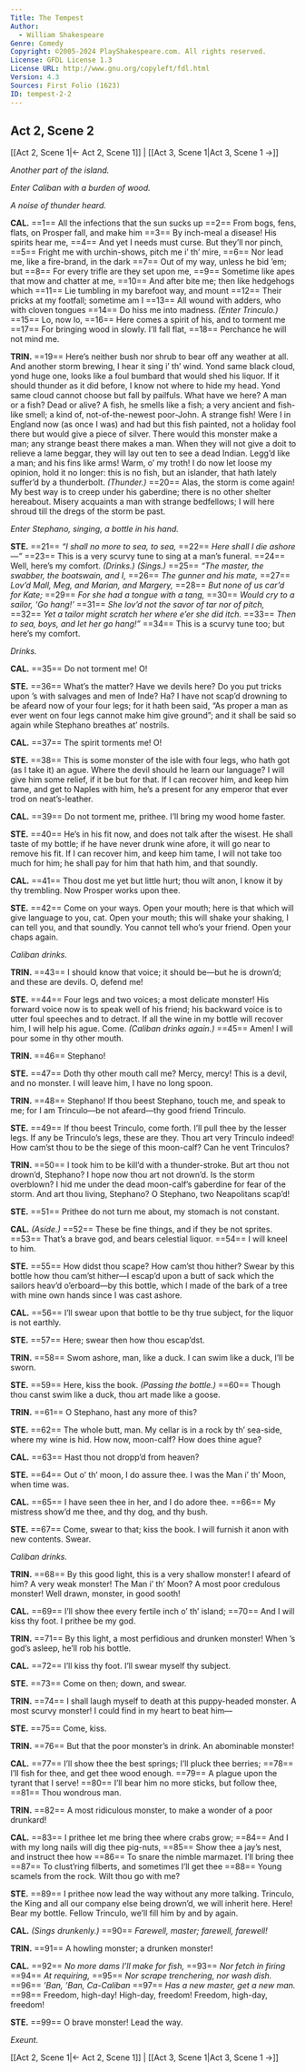 ```yaml
---
Title: The Tempest
Author: 
  - William Shakespeare
Genre: Comedy
Copyright: ©2005-2024 PlayShakespeare.com. All rights reserved.
License: GFDL License 1.3
License URL: http://www.gnu.org/copyleft/fdl.html
Version: 4.3
Sources: First Folio (1623)
ID: tempest-2-2
---
```


## Act 2, Scene 2
[[Act 2, Scene 1|← Act 2, Scene 1]] | [[Act 3, Scene 1|Act 3, Scene 1 →]]

*Another part of the island.*

*Enter Caliban with a burden of wood.*

*A noise of thunder heard.*

**CAL.**
==1== All the infections that the sun sucks up
==2== From bogs, fens, flats, on Prosper fall, and make him
==3== By inch-meal a disease! His spirits hear me,
==4== And yet I needs must curse. But they’ll nor pinch,
==5== Fright me with urchin-shows, pitch me i’ th’ mire,
==6== Nor lead me, like a fire-brand, in the dark
==7== Out of my way, unless he bid ’em; but
==8== For every trifle are they set upon me,
==9== Sometime like apes that mow and chatter at me,
==10== And after bite me; then like hedgehogs which
==11== Lie tumbling in my barefoot way, and mount
==12== Their pricks at my footfall; sometime am I
==13== All wound with adders, who with cloven tongues
==14== Do hiss me into madness.
*(Enter Trinculo.)*
==15== Lo, now lo,
==16== Here comes a spirit of his, and to torment me
==17== For bringing wood in slowly. I’ll fall flat,
==18== Perchance he will not mind me.

**TRIN.**
==19== Here’s neither bush nor shrub to bear off any weather at all. And another storm brewing, I hear it sing i’ th’ wind. Yond same black cloud, yond huge one, looks like a foul bumbard that would shed his liquor. If it should thunder as it did before, I know not where to hide my head. Yond same cloud cannot choose but fall by pailfuls. What have we here? A man or a fish? Dead or alive? A fish, he smells like a fish; a very ancient and fish-like smell; a kind of, not-of-the-newest poor-John. A strange fish! Were I in England now (as once I was) and had but this fish painted, not a holiday fool there but would give a piece of silver. There would this monster make a man; any strange beast there makes a man. When they will not give a doit to relieve a lame beggar, they will lay out ten to see a dead Indian. Legg’d like a man; and his fins like arms! Warm, o’ my troth! I do now let loose my opinion, hold it no longer: this is no fish, but an islander, that hath lately suffer’d by a thunderbolt.
*(Thunder.)*
==20== Alas, the storm is come again! My best way is to creep under his gaberdine; there is no other shelter hereabout. Misery acquaints a man with strange bedfellows; I will here shroud till the dregs of the storm be past.

*Enter Stephano, singing, a bottle in his hand.*

**STE.**
==21== *“I shall no more to sea, to sea,*
==22== *Here shall I die ashore—”*
==23== This is a very scurvy tune to sing at a man’s funeral.
==24== Well, here’s my comfort.
*(Drinks.)*
*(Sings.)*
==25== *“The master, the swabber, the boatswain, and I,*
==26== *The gunner and his mate,*
==27== *Lov’d Mall, Meg, and Marian, and Margery,*
==28== *But none of us car’d for Kate;*
==29== *For she had a tongue with a tang,*
==30== *Would cry to a sailor, ‘Go hang!’*
==31== *She lov’d not the savor of tar nor of pitch,*
==32== *Yet a tailor might scratch her where e’er she did itch.*
==33== *Then to sea, boys, and let her go hang!”*
==34== This is a scurvy tune too; but here’s my comfort.

*Drinks.*

**CAL.**
==35== Do not torment me! O!

**STE.**
==36== What’s the matter? Have we devils here? Do you put tricks upon ’s with salvages and men of Inde? Ha? I have not scap’d drowning to be afeard now of your four legs; for it hath been said, “As proper a man as ever went on four legs cannot make him give ground”; and it shall be said so again while Stephano breathes at’ nostrils.

**CAL.**
==37== The spirit torments me! O!

**STE.**
==38== This is some monster of the isle with four legs, who hath got (as I take it) an ague. Where the devil should he learn our language? I will give him some relief, if it be but for that. If I can recover him, and keep him tame, and get to Naples with him, he’s a present for any emperor that ever trod on neat’s-leather.

**CAL.**
==39== Do not torment me, prithee. I’ll bring my wood home faster.

**STE.**
==40== He’s in his fit now, and does not talk after the wisest. He shall taste of my bottle; if he have never drunk wine afore, it will go near to remove his fit. If I can recover him, and keep him tame, I will not take too much for him; he shall pay for him that hath him, and that soundly.

**CAL.**
==41== Thou dost me yet but little hurt; thou wilt anon, I know it by thy trembling. Now Prosper works upon thee.

**STE.**
==42== Come on your ways. Open your mouth; here is that which will give language to you, cat. Open your mouth; this will shake your shaking, I can tell you, and that soundly. You cannot tell who’s your friend. Open your chaps again.

*Caliban drinks.*

**TRIN.**
==43== I should know that voice; it should be—but he is drown’d; and these are devils. O, defend me!

**STE.**
==44== Four legs and two voices; a most delicate monster! His forward voice now is to speak well of his friend; his backward voice is to utter foul speeches and to detract. If all the wine in my bottle will recover him, I will help his ague. Come.
*(Caliban drinks again.)*
==45== Amen! I will pour some in thy other mouth.

**TRIN.**
==46== Stephano!

**STE.**
==47== Doth thy other mouth call me? Mercy, mercy! This is a devil, and no monster. I will leave him, I have no long spoon.

**TRIN.**
==48== Stephano! If thou beest Stephano, touch me, and speak to me; for I am Trinculo—be not afeard—thy good friend Trinculo.

**STE.**
==49== If thou beest Trinculo, come forth. I’ll pull thee by the lesser legs. If any be Trinculo’s legs, these are they. Thou art very Trinculo indeed! How cam’st thou to be the siege of this moon-calf? Can he vent Trinculos?

**TRIN.**
==50== I took him to be kill’d with a thunder-stroke. But art thou not drown’d, Stephano? I hope now thou art not drown’d. Is the storm overblown? I hid me under the dead moon-calf’s gaberdine for fear of the storm. And art thou living, Stephano? O Stephano, two Neapolitans scap’d!

**STE.**
==51== Prithee do not turn me about, my stomach is not constant.

**CAL.**
*(Aside.)*
==52== These be fine things, and if they be not sprites.
==53== That’s a brave god, and bears celestial liquor.
==54== I will kneel to him.

**STE.**
==55== How didst thou scape? How cam’st thou hither? Swear by this bottle how thou cam’st hither—I escap’d upon a butt of sack which the sailors heav’d o’erboard—by this bottle, which I made of the bark of a tree with mine own hands since I was cast ashore.

**CAL.**
==56== I’ll swear upon that bottle to be thy true subject, for the liquor is not earthly.

**STE.**
==57== Here; swear then how thou escap’dst.

**TRIN.**
==58== Swom ashore, man, like a duck. I can swim like a duck, I’ll be sworn.

**STE.**
==59== Here, kiss the book.
*(Passing the bottle.)*
==60== Though thou canst swim like a duck, thou art made like a goose.

**TRIN.**
==61== O Stephano, hast any more of this?

**STE.**
==62== The whole butt, man. My cellar is in a rock by th’ sea-side, where my wine is hid. How now, moon-calf? How does thine ague?

**CAL.**
==63== Hast thou not dropp’d from heaven?

**STE.**
==64== Out o’ th’ moon, I do assure thee. I was the Man i’ th’ Moon, when time was.

**CAL.**
==65== I have seen thee in her, and I do adore thee.
==66== My mistress show’d me thee, and thy dog, and thy bush.

**STE.**
==67== Come, swear to that; kiss the book. I will furnish it anon with new contents. Swear.

*Caliban drinks.*

**TRIN.**
==68== By this good light, this is a very shallow monster! I afeard of him? A very weak monster! The Man i’ th’ Moon? A most poor credulous monster! Well drawn, monster, in good sooth!

**CAL.**
==69== I’ll show thee every fertile inch o’ th’ island;
==70== And I will kiss thy foot. I prithee be my god.

**TRIN.**
==71== By this light, a most perfidious and drunken monster! When ’s god’s asleep, he’ll rob his bottle.

**CAL.**
==72== I’ll kiss thy foot. I’ll swear myself thy subject.

**STE.**
==73== Come on then; down, and swear.

**TRIN.**
==74== I shall laugh myself to death at this puppy-headed monster. A most scurvy monster! I could find in my heart to beat him⁠—

**STE.**
==75== Come, kiss.

**TRIN.**
==76== But that the poor monster’s in drink. An abominable monster!

**CAL.**
==77== I’ll show thee the best springs; I’ll pluck thee berries;
==78== I’ll fish for thee, and get thee wood enough.
==79== A plague upon the tyrant that I serve!
==80== I’ll bear him no more sticks, but follow thee,
==81== Thou wondrous man.

**TRIN.**
==82== A most ridiculous monster, to make a wonder of a poor drunkard!

**CAL.**
==83== I prithee let me bring thee where crabs grow;
==84== And I with my long nails will dig thee pig-nuts,
==85== Show thee a jay’s nest, and instruct thee how
==86== To snare the nimble marmazet. I’ll bring thee
==87== To clust’ring filberts, and sometimes I’ll get thee
==88== Young scamels from the rock. Wilt thou go with me?

**STE.**
==89== I prithee now lead the way without any more talking. Trinculo, the King and all our company else being drown’d, we will inherit here. Here! Bear my bottle. Fellow Trinculo, we’ll fill him by and by again.

**CAL.**
*(Sings drunkenly.)*
==90== *Farewell, master; farewell, farewell!*

**TRIN.**
==91== A howling monster; a drunken monster!

**CAL.**
==92== *No more dams I’ll make for fish,*
==93== *Nor fetch in firing*
==94== *At requiring,*
==95== *Nor scrape trenchering, nor wash dish.*
==96== *’Ban, ’Ban, Ca-Caliban*
==97== *Has a new master, get a new man.*
==98== Freedom, high-day! High-day, freedom! Freedom, high-day, freedom!

**STE.**
==99== O brave monster! Lead the way.

*Exeunt.*

[[Act 2, Scene 1|← Act 2, Scene 1]] | [[Act 3, Scene 1|Act 3, Scene 1 →]]
